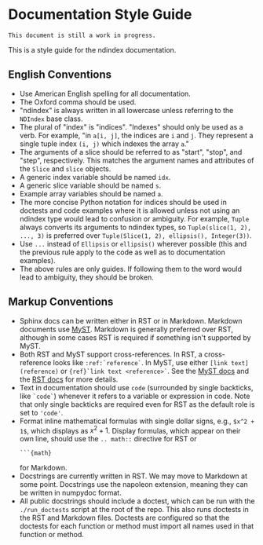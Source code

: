 # Documentation Style Guide

```{note}
This document is still a work in progress.
```

This is a style guide for the ndindex documentation.

## English Conventions

- Use American English spelling for all documentation.
- The Oxford comma should be used.
- "ndindex" is always written in all lowercase unless referring to the
  `NDIndex` base class.
- The plural of "index" is "indices". "Indexes" should only be used as a verb.
  For example, "in `a[i, j]`, the indices are `i` and `j`. They represent a
  single tuple index `(i, j)` which indexes the array `a`."
- The arguments of a slice should be referred to as "start", "stop", and
  "step", respectively. This matches the argument names and attributes of the
  `Slice` and `slice` objects.
- A generic index variable should be named `idx`.
- A generic slice variable should be named `s`.
- Example array variables should be named `a`.
- The more concise Python notation for indices should be used in doctests and
  code examples where it is allowed unless not using an ndindex type would
  lead to confusion or ambiguity. For example, `Tuple` always converts its
  arguments to ndindex types, so `Tuple(slice(1, 2), ..., 3)` is preferred
  over `Tuple(Slice(1, 2), ellipsis(), Integer(3))`.
- Use `...` instead of `Ellipsis` or `ellipsis()` wherever possible (this and
  the previous rule apply to the code as well as to documentation examples).
- The above rules are only guides. If following them to the word would lead to
  ambiguity, they should be broken.

## Markup Conventions

- Sphinx docs can be written either in RST or in Markdown. Markdown documents
  use [MyST](https://myst-parser.readthedocs.io/en/latest/). Markdown is
  generally preferred over RST, although in some cases RST is required if
  something isn't supported by MyST.
- Both RST and MyST support cross-references. In RST, a cross-reference looks
  like ``` :ref:`reference` ```. In MyST, use either `[link text](reference)`
  or ``` {ref}`link text <reference>` ```. See the [MyST
  docs](https://myst-parser.readthedocs.io/en/latest/using/syntax.html) and
  the [RST
  docs](https://www.sphinx-doc.org/en/master/usage/restructuredtext/roles.html)
  for more details.
- Text in documentation should use `code` (surrounded by single backticks,
  like ``` `code` ```) whenever it refers to a variable or expression in code.
  Note that only single backticks are required even for RST as the default
  role is set to `'code'`.
- Format inline mathematical formulas with single dollar signs, e.g., `$x^2 +
  1$`, which displays as $x^2 + 1$. Display formulas, which appear on their
  own line, should use the `.. math::` directive for RST or
  ````
  ```{math}
  ````
  for Markdown.
- Docstrings are currently written in RST. We may move to Markdown at some
  point. Docstrings use the napoleon extension, meaning they can be written in
  numpydoc format.
- All public docstrings should include a doctest, which can be run with the
  `./run_doctests` script at the root of the repo. This also runs doctests in
  the RST and Markdown files. Doctests are configured so that the doctests for
  each function or method must import all names used in that function or
  method.

